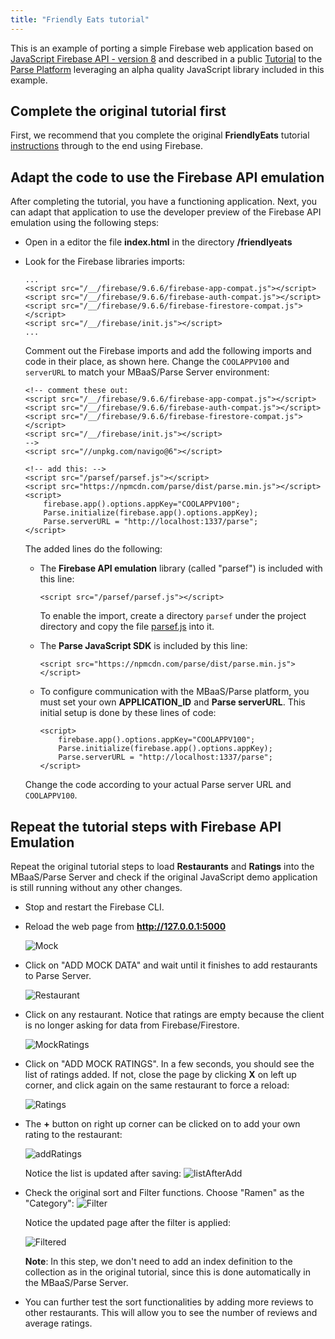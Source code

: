 ```yaml
---
title: "Friendly Eats tutorial"
---
```


This is an example of porting a simple Firebase web application based on [JavaScript Firebase API - version 8](https://firebase.google.com/docs/reference/js/v8)
and described in a public [Tutorial](https://firebase.google.com/codelabs/firestore-web#0) to the [Parse Platform](https://docs.parseplatform.org/js/guide/)
leveraging an alpha quality JavaScript library included in this example.

## Complete the original tutorial first

First, we recommend that you complete the original **FriendlyEats** tutorial [instructions](https://firebase.google.com/codelabs/firestore-web#0)
through to the end using Firebase.

## Adapt the code to use the Firebase API emulation

After completing the tutorial, you have a functioning application.  Next, you can adapt that application to use the developer preview
of the Firebase API emulation using the following steps:

* Open in a editor the file **index.html** in the directory **/friendlyeats**
* Look for the Firebase libraries imports:
    ``` 
    ...
    <script src="/__/firebase/9.6.6/firebase-app-compat.js"></script>
    <script src="/__/firebase/9.6.6/firebase-auth-compat.js"></script>
    <script src="/__/firebase/9.6.6/firebase-firestore-compat.js"></script>
    <script src="/__/firebase/init.js"></script>
    ...
    ```

    Comment out the Firebase imports and add the following imports and code in their place, as shown here.  Change the `COOLAPPV100`
    and `serverURL` to match your MBaaS/Parse Server environment:
    
    ```
    <!-- comment these out: 
    <script src="/__/firebase/9.6.6/firebase-app-compat.js"></script>
    <script src="/__/firebase/9.6.6/firebase-auth-compat.js"></script>
    <script src="/__/firebase/9.6.6/firebase-firestore-compat.js"></script>
    <script src="/__/firebase/init.js"></script>
    -->
    <script src="//unpkg.com/navigo@6"></script>

    <!-- add this: -->
    <script src="/parsef/parsef.js"></script>
    <script src="https://npmcdn.com/parse/dist/parse.min.js"></script> 
    <script>
        firebase.app().options.appKey="COOLAPPV100";
        Parse.initialize(firebase.app().options.appKey);
        Parse.serverURL = "http://localhost:1337/parse";
    </script>
    ```
    
    The added lines do the following: 

    * The **Firebase API emulation** library (called "parsef") is included with this line:
        ```
        <script src="/parsef/parsef.js"></script>
        ```
        To enable the import, create a directory `parsef` under the project directory and copy the file
        [parsef.js](https://github.com/oracle/microservices-datadriven/blob/main/mbaas-developer-preview/parsef/parsef.js) into it.

    * The **Parse JavaScript SDK** is included by this line: 
        ```
        <script src="https://npmcdn.com/parse/dist/parse.min.js"></script> 
        ```

    * To configure communication with the MBaaS/Parse platform, you must set your own **APPLICATION_ID** and **Parse serverURL**.
      This initial setup is done by these lines of code:
        ```
        <script>
            firebase.app().options.appKey="COOLAPPV100";
            Parse.initialize(firebase.app().options.appKey);
            Parse.serverURL = "http://localhost:1337/parse";
        </script>
        ```
    Change the code according to your actual Parse server URL and `COOLAPPV100`.

## Repeat the tutorial steps with Firebase API Emulation

Repeat the original tutorial steps to load **Restaurants** and **Ratings** into the MBaaS/Parse Server and check if the original
JavaScript demo application is still running without any other changes.

* Stop and restart the Firebase CLI.
* Reload the web page from **http://127.0.0.1:5000**

    ![Mock](../../mockRestaurants.jpg "mock restaurant data")

* Click on "ADD MOCK DATA" and wait until it finishes to add restaurants to Parse Server.

    ![Restaurant](../../restaurants.jpg "restaurant page")

* Click on any restaurant. Notice that ratings are empty because the client is no longer asking for data from Firebase/Firestore.

    ![MockRatings](../../mockRatings.jpg "mock ratings page")

* Click on "ADD MOCK RATINGS". In a few seconds, you should see the list of ratings added. If not, close the page by clicking **X** on left up
  corner, and click again on the same restaurant to force a reload: 


    ![Ratings](../../Ratings.jpg "ratings page")

* The **+** button on right up corner can be clicked on to add your own rating to the restaurant:

    ![addRatings](../../addRatings.jpg "add ratings page")

    Notice the list is updated after saving: 
    ![listAfterAdd](../../newRatings.jpg "list after add rating")

* Check the original sort and Filter functions. Choose "Ramen" as the "Category":
    ![Filter](../../filter.jpg "filter page")

    Notice the updated page after the filter is applied:
    
    ![Filtered](../../newList.jpg "filtered  restaurant page")
    
    **Note**: In this step, we don't need to add an index definition to the collection as in the original tutorial, since this is done
    automatically in the MBaaS/Parse Server.

* You can further test the sort functionalities by adding more reviews to other restaurants. This will allow you to see the number of reviews and average ratings.

